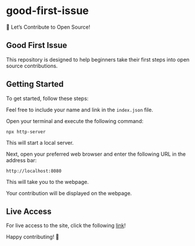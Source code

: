 # good-first-issue

🚀 Let’s Contribute to Open Source!

## Good First Issue

This repository is designed to help beginners take their first steps into open source contributions.

## Getting Started

To get started, follow these steps:

Feel free to include your name and link in the `index.json` file.

Open your terminal and execute the following command:
```
npx http-server
```
This will start a local server.

Next, open your preferred web browser and enter the following URL in the address bar:
```
http://localhost:8080
```
This will take you to the webpage.

Your contribution will be displayed on the webpage.

## Live Access

For live access to the site, click the following [link](https://fthmthwlm.github.io/good-first-issue/)!

Happy contributing! 🚀
